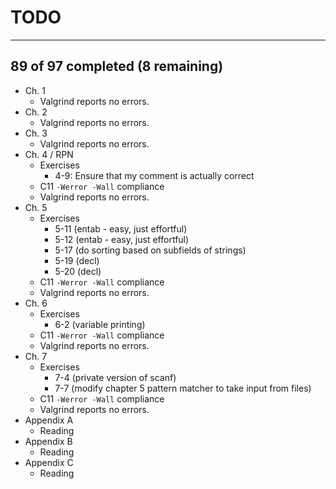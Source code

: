 # TODO
---
 ## 89 of 97 completed (8 remaining)

- Ch. 1
  - Valgrind reports no errors.
- Ch. 2
  - Valgrind reports no errors.
- Ch. 3
  - Valgrind reports no errors.
- Ch. 4 / RPN
  - Exercises
    - 4-9: Ensure that my comment is actually correct
  - C11 `-Werror -Wall` compliance
  - Valgrind reports no errors.
- Ch. 5
  - Exercises
    - 5-11 (entab - easy, just effortful)
    - 5-12 (entab - easy, just effortful)
    - 5-17 (do sorting based on subfields of strings)
    - 5-19 (decl)
    - 5-20 (decl)
  - C11 `-Werror -Wall` compliance
  - Valgrind reports no errors.
- Ch. 6
  - Exercises
    - 6-2 (variable printing)
  - C11 `-Werror -Wall` compliance
  - Valgrind reports no errors.
- Ch. 7
  - Exercises
    - 7-4 (private version of scanf)
    - 7-7 (modify chapter 5 pattern matcher to take input from files)
  - C11 `-Werror -Wall` compliance
  - Valgrind reports no errors.
- Appendix A
  - Reading
- Appendix B
  - Reading
- Appendix C
  - Reading
